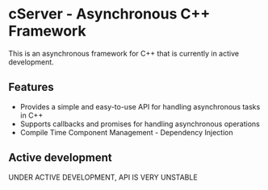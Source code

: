 # cServer - Asynchronous C++ Framework

This is an asynchronous framework for C++ that is currently in active development.

## Features
- Provides a simple and easy-to-use API for handling asynchronous tasks in C++
- Supports callbacks and promises for handling asynchronous operations
- Compile Time Component Management - Dependency Injection


## Active development
UNDER ACTIVE DEVELOPMENT, API IS VERY UNSTABLE
